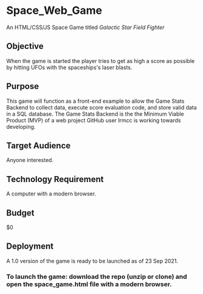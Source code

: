 # **Space_Web_Game**
An HTML/CSS/JS Space Game titled *Galactic Star Field Fighter*


## Objective
When the game is started the player tries to get as high a score as possible by hitting UFOs with the spaceships's laser blasts.

## Purpose
This game will function as a front-end example to allow the Game Stats Backend to collect data, execute score evaluation code, and store valid data in a SQL database.
The Game Stats Backend is the the Minimum Viable Product (MVP) of a web project GitHub user lrmcc is working towards developing.

## Target Audience
Anyone interested.

## Technology Requirement 
A computer with a modern browser.

## Budget 
$0

## Deployment
A 1.0 version of the game is ready to be launched as of 23 Sep 2021. 
### To launch the game: download the repo (unzip or clone) and open the space_game.html file with a modern browser.